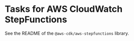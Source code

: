 # Tasks for AWS CloudWatch StepFunctions

See the README of the `@aws-cdk/aws-stepfunctions` library.

